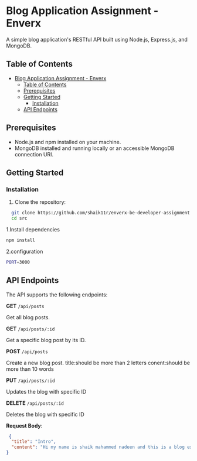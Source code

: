 #  Blog Application Assignment - Enverx

A simple blog application's RESTful API built using Node.js, Express.js, and MongoDB.

## Table of Contents

- [Blog Application Assignment - Enverx](#blog-application-assignment---enverx)
  - [Table of Contents](#table-of-contents)
  - [Prerequisites](#prerequisites)
  - [Getting Started](#getting-started)
    - [Installation](#installation)
  - [API Endpoints](#api-endpoints)

## Prerequisites

- Node.js and npm installed on your machine.
- MongoDB installed and running locally or an accessible MongoDB connection URI.

## Getting Started

### Installation

1. Clone the repository:
 ```bash
   git clone https://github.com/shaik11r/enverx-be-developer-assignment.git
   cd src
```
1.Install dependencies

```bash 
npm install
```
2.configuration
```bash
PORT=3000  
```
## API Endpoints

The API supports the following endpoints:

**GET** `/api/posts`

Get all blog posts.

**GET** `/api/posts/:id`

Get a specific blog post by its ID.


**POST** `/api/posts`

Create a new blog post.
title:should be more than 2 letters
conent:should be more than 10 words

**PUT** `/api/posts/:id`

Updates the blog with specific ID

**DELETE** `/api/posts/:id`

Deletes the blog with specific ID



**Request Body**:
```json
 {
  "title": "Intro",
  "content": "Hi my name is shaik mahammed nadeen and this is a blog example ."
}
```

